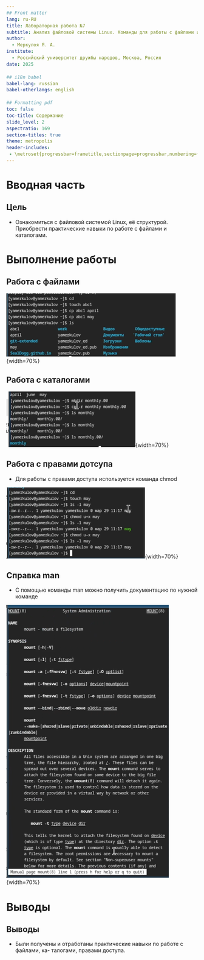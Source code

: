 ```yaml
---
## Front matter
lang: ru-RU
title: Лабораторная работа №7
subtitle: Анализ файловой системы Linux. Команды для работы с файлами и каталогами
author:
  - Меркулоя Я. А.
institute:
  - Российский университет дружбы народов, Москва, Россия
date: 2025

## i18n babel
babel-lang: russian
babel-otherlangs: english

## Formatting pdf
toc: false
toc-title: Содержание
slide_level: 2
aspectratio: 169
section-titles: true
theme: metropolis
header-includes:
 - \metroset{progressbar=frametitle,sectionpage=progressbar,numbering=fraction}
---
```


# Вводная часть

## Цель

- Ознакомиться с файловой системой Linux, её структурой. Приобрести практические навыки по работе с файлами и каталогами.


# Выполнение работы

## Работа с файлами
![Создание и копирование файлов](image/1.png){width=70%}

## Работа с каталогами

![Работа с каталогами](image/3.png){width=70%}

## Работа с правами дотсупа

- Для работы с правами доступа используется команда chmod

![Работа с правами доступа](image/9.png){width=70%}

## Справка man

- С помощью команды man можно получить документацию по нужной команде

![Пример использования man](image/15.png){width=70%}

# Выводы

## Выводы

- Были получены и отработаны практические навыки по работе с файлами, ка-
талогами, правами доступа.


